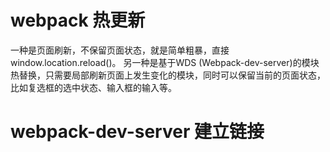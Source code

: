 # webpack 热更新

一种是页面刷新，不保留页面状态，就是简单粗暴，直接window.location.reload()。
另一种是基于WDS (Webpack-dev-server)的模块热替换，只需要局部刷新页面上发生变化的模块，同时可以保留当前的页面状态，比如复选框的选中状态、输入框的输入等。

# webpack-dev-server 建立链接

